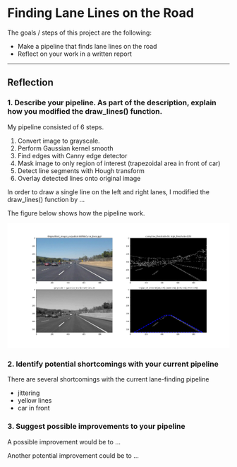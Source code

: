 # **Finding Lane Lines on the Road** 

The goals / steps of this project are the following:
* Make a pipeline that finds lane lines on the road
* Reflect on your work in a written report


[//]: # (Image References)

[image1]: ./test_images_output/solidWhiteCurve_alg.png "Alg"

---

## Reflection

### 1. Describe your pipeline. As part of the description, explain how you modified the draw_lines() function.

My pipeline consisted of 6 steps. 

1. Convert image to grayscale.
2. Perform Gaussian kernel smooth
3. Find edges with Canny edge detector
4. Mask image to only region of interest (trapezoidal area in front of car)
5. Detect line segments with Hough transform
6. Overlay detected lines onto original image

In order to draw a single line on the left and right lanes, I modified the draw_lines() function by ...

The figure below shows how the pipeline work.

![alt text][image1]


### 2. Identify potential shortcomings with your current pipeline

There are several shortcomings with the current lane-finding pipeline

- jittering
- yellow lines
- car in front

### 3. Suggest possible improvements to your pipeline

A possible improvement would be to ...

Another potential improvement could be to ...
